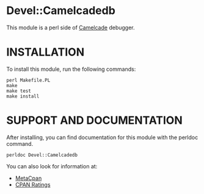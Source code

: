 # Devel::Camelcadedb

This module is a perl side of [Camelcade](https://github.com/Camelcade/Perl5-IDEA) debugger.

# INSTALLATION

To install this module, run the following commands:

	perl Makefile.PL
	make
	make test
	make install

# SUPPORT AND DOCUMENTATION

After installing, you can find documentation for this module with the
perldoc command.

    perldoc Devel::Camelcadedb

You can also look for information at:

* [MetaCpan](https://metacpan.org/pod/Devel::Camelcadedb/)
* [CPAN Ratings](http://cpanratings.perl.org/d/Devel-Camelcadedb)

